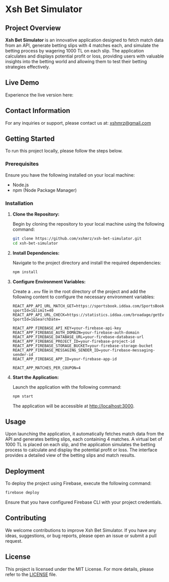 
# Xsh Bet Simulator

## Project Overview

**Xsh Bet Simulator** is an innovative application designed to fetch match data from an API, generate betting slips with
4 matches each, and simulate the betting process by wagering 1000 TL on each slip. The application calculates and
displays potential profit or loss, providing users with valuable insights into the betting world and allowing them to
test their betting strategies effectively.

## Live Demo

Experience the live version here: 

## Contact Information

For any inquiries or support, please contact us at: [xshmrz@gmail.com](mailto:xshmrz@gmail.com)

## Getting Started

To run this project locally, please follow the steps below.

### Prerequisites

Ensure you have the following installed on your local machine:

- Node.js
- npm (Node Package Manager)

### Installation

1. **Clone the Repository:**

   Begin by cloning the repository to your local machine using the following command:

    ```bash
    git clone https://github.com/xshmrz/xsh-bet-simulator.git
    cd xsh-bet-simulator
    ```

2. **Install Dependencies:**

   Navigate to the project directory and install the required dependencies:

    ```bash
    npm install
    ```

3. **Configure Environment Variables:**

   Create a `.env` file in the root directory of the project and add the following content to configure the necessary
   environment variables:

    ```plaintext
    REACT_APP_API_URL_MATCH_GET=https://sportsbook.iddaa.com/SportsBook/getPopulerBets?sportId=1&limit=40
    REACT_APP_API_URL_CHECK=https://statistics.iddaa.com/broadage/getEventListCache?SportId=1&SearchDate=

    REACT_APP_FIREBASE_API_KEY=your-firebase-api-key
    REACT_APP_FIREBASE_AUTH_DOMAIN=your-firebase-auth-domain
    REACT_APP_FIREBASE_DATABASE_URL=your-firebase-database-url
    REACT_APP_FIREBASE_PROJECT_ID=your-firebase-project-id
    REACT_APP_FIREBASE_STORAGE_BUCKET=your-firebase-storage-bucket
    REACT_APP_FIREBASE_MESSAGING_SENDER_ID=your-firebase-messaging-sender-id
    REACT_APP_FIREBASE_APP_ID=your-firebase-app-id

    REACT_APP_MATCHES_PER_COUPON=4
    ```

4. **Start the Application:**

   Launch the application with the following command:

    ```bash
    npm start
    ```

   The application will be accessible at [http://localhost:3000](http://localhost:3000).

## Usage

Upon launching the application, it automatically fetches match data from the API and generates betting slips, each
containing 4 matches. A virtual bet of 1000 TL is placed on each slip, and the application simulates the betting process
to calculate and display the potential profit or loss. The interface provides a detailed view of the betting slips and
match results.

## Deployment

To deploy the project using Firebase, execute the following command:

```bash
firebase deploy
```

Ensure that you have configured Firebase CLI with your project credentials.

## Contributing

We welcome contributions to improve Xsh Bet Simulator. If you have any ideas, suggestions, or bug reports, please open
an issue or submit a pull request.

## License

This project is licensed under the MIT License. For more details, please refer to the [LICENSE](LICENSE) file.
